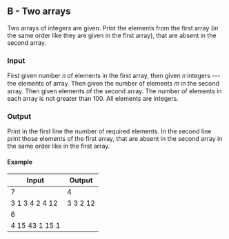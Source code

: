 ## B - Two arrays

Two arrays of integers are given. Print the elements from the first array (in the same order like they are given in the first array), that are absent in the second array.

### Input

First given number 𝑛 of elements in the first array, then given 𝑛 integers --- the elements of array. Then given the number of elements 𝑚 in the second array. Then given elements of the second array. The number of elements in each array is not greater than 100. All elements are integers.

### Output

Print in the first line the number of required elements. In the second line print those elements of the first array, that are absent in the second array in the same order like in the first array.

#### Example

| Input            | Output         |
| ---------------- | -------------- |
| 7                | 4              |
| 3 1 3 4 2 4 12   | 3 3 2 12       |
| 6                |                |
| 4 15 43 1 15 1   |                |
